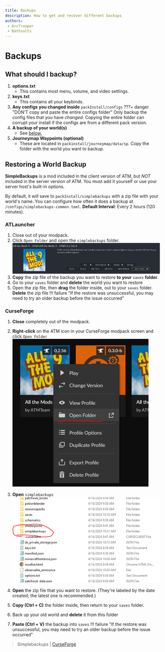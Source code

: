 ```yaml
---
title: Backups
description: How to get and recover different backups
authors:
 - ArcTrooper
 - Bathsalts
---
```


# Backups

## What should I backup?

1. **options.txt**
	- This contains most menu, volume, and video settings.
2. **keys.txt**
	- This contains all your keybinds.
3. **Any configs you changed inside** `packInstall/configs`
???+ danger "DON'T copy and paste the entire configs folder"
	Only backup the config files that you have *changed*. Copying the entire folder can corrupt your install if the configs are from a different pack version.
4. **A backup of your world(s)**
	- See [below.](#restoring-a-world-backup)
5. **Journeymap Waypoints (optional)**
	- These are located in `packinstall/journeymap/data/sp`. Copy the folder with the world you want to backup.

## Restoring a World Backup 

**SimpleBackups** is a mod included in the client version of ATM, but *NOT* included in the server version of ATM. You must add it yourself or use your server host's built-in options. 

By default, it will save to `packInstall/simplebackups` with a zip file with your world's name. You can configure how often it does a backup at `/configs/simplebackups-common.toml`. **Default Interval**: Every 2 hours (120 minutes).

### ATLauncher

1. Close out of your modpack.
2. Click `Open Folder` and open the `simplebackups` folder.
![](img/backupsAT1.png)
3. **Copy** the zip file of the backup you want to restore **to your** `saves` **folder**.
4. Go to your `saves` folder and **delete** the world you want to restore
5. Open the zip file, then **drag** the folder inside, out to your `saves` folder. **Delete** the zip file
!!! failure "If the restore was unsuccessful, you may need to try an older backup before the issue occurred"

### CurseForge

1. **Close** completely out of the modpack. 
2. **Right-click** on the ATM icon in your CurseForge modpack screen and click `Open Folder`
![](img/backupsCF1.png)

3. **Open** `simplebackups`
![](img/backupsCF2.png)

4. **Open** the zip file that you want to restore. (They're labeled by the date created; the latest one is recommended.)
5. **Copy (Ctrl + C)** the folder inside, then return to your `saves` folder.
6. Back up your old world and **delete** it from this folder
7. **Paste (Ctrl + V)** the backup into `saves`
!!! failure "If the restore was unsuccessful, you may need to try an older backup before the issue occurred"

> Simplebackups | [CurseForge](https://legacy.curseforge.com/minecraft/mc-mods/simple-backups)
